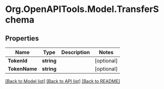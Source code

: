 
# Org.OpenAPITools.Model.TransferSchema

## Properties

Name | Type | Description | Notes
------------ | ------------- | ------------- | -------------
**TokenId** | **string** |  | [optional] 
**TokenName** | **string** |  | [optional] 

[[Back to Model list]](../README.md#documentation-for-models)
[[Back to API list]](../README.md#documentation-for-api-endpoints)
[[Back to README]](../README.md)

